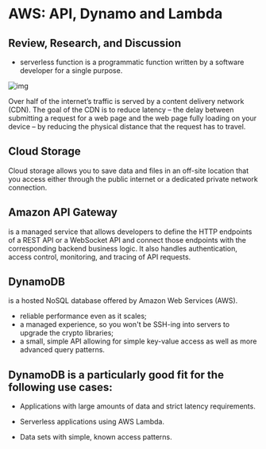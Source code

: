# AWS: API, Dynamo and Lambda

## Review, Research, and Discussion

-  serverless function is a programmatic function written by a software developer for a single purpose.

![img](https://www.globaldots.com/hs-fs/hubfs/cdne.png?width=590&name=cdne.png)

Over half of the internet’s traffic is served by a content delivery network (CDN). The goal of the CDN is to reduce latency – the delay between submitting a request for a web page and the web page fully loading on your device – by reducing the physical distance that the request has to travel.

##  Cloud Storage


Cloud storage allows you to save data and files in an off-site location that you access either through the public internet or a dedicated private network connection. 

## Amazon API Gateway

 is a managed service that allows developers to define the HTTP endpoints of a REST API or a WebSocket API and connect those endpoints with the corresponding backend business logic. It also handles authentication, access control, monitoring, and tracing of API requests.


## DynamoDB

is a hosted NoSQL database offered by Amazon Web Services (AWS). 

- reliable performance even as it scales;
- a managed experience, so you won't be SSH-ing into servers to upgrade the crypto libraries;
- a small, simple API allowing for simple key-value access as well as more advanced query patterns.


## DynamoDB is a particularly good fit for the following use cases:

- Applications with large amounts of data and strict latency requirements.

- Serverless applications using AWS Lambda.

- Data sets with simple, known access patterns.











